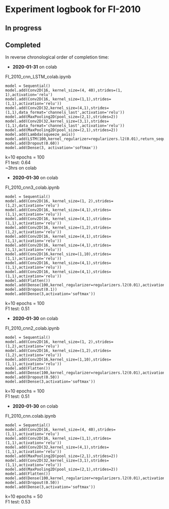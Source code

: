 # Experiment logbook for FI-2010

## In progress


## Completed

In reverse chronological order of completion time:

* **2020-01-31** on colab  

FI_2010_cnn_LSTM_colab.ipynb

```
model = Sequential()
model.add(Conv2D(16, kernel_size=(4, 40),strides=(1, 1),activation='relu')
model.add(Conv2D(16, kernel_size=(1,1),strides=(1,1),activation='relu'))
model.add(Conv2D(32,kernel_size=(4,1),strides=(1,1),data_format='channels_last',activation='relu'))
model.add(MaxPooling2D(pool_size=(2,1),strides=2))
model.add(Conv2D(32,kernel_size=(3,1),strides=(1,1),data_format='channels_last',activation='relu'))
model.add(MaxPooling2D(pool_size=(2,1),strides=2))
model.add(Lambda(squeeze_axis))
model.add(LSTM(100,kernel_regularizer=regularizers.l2(0.01),return_sequences=False,activation='relu'))
model.add(Dropout(0.60))
model.add(Dense(3, activation='softmax'))
```

k=10
epochs = 100  
F1 test: 0.64    
~3hrs on colab

* **2020-01-30** on colab  

FI_2010_cnn3_colab.ipynb

```
model = Sequential()
model.add(Conv2D(16, kernel_size=(1, 2),strides=(1,2),activation='relu')
model.add(Conv2D(16, kernel_size=(4,1),strides=(1,1),activation='relu'))
model.add(Conv2D(16, kernel_size=(4,1),strides=(1,1),activation='relu'))
model.add(Conv2D(16, kernel_size=(1,2),strides=(1,2),activation='relu'))
model.add(Conv2D(16, kernel_size=(4,1),strides=(1,1),activation='relu'))
model.add(Conv2D(16, kernel_size=(4,1),strides=(1,1),activation='relu'))
model.add(Conv2D(16,kernel_size=(1,10),strides=(1,1),activation='relu'))
model.add(Conv2D(16, kernel_size=(4,1),strides=(1,1),activation='relu'))
model.add(Conv2D(16, kernel_size=(4,1),strides=(1,1),activation='relu'))
model.add(Flatten())
model.add(Dense(100,kernel_regularizer=regularizers.l2(0.01),activation='relu'))
model.add(Dropout(0.1))
model.add(Dense(3,activation='softmax'))
```

k=10
epochs = 100  
F1 test: 0.51              


* **2020-01-30** on colab  

FI_2010_cnn2_colab.ipynb

```
model = Sequential()
model.add(Conv2D(16, kernel_size=(1, 2),strides=(1,2),activation='relu')
model.add(Conv2D(16, kernel_size=(1,2),strides=(1,2),activation='relu'))
model.add(Conv2D(16,kernel_size=(1,10),strides=(1,1),activation='relu'))
model.add(Flatten())
model.add(Dense(100,kernel_regularizer=regularizers.l2(0.01),activation='relu'))
model.add(Dropout(0.50))
model.add(Dense(3,activation='softmax'))
```

k=10
epochs = 100  
F1 test: 0.51              


* **2020-01-30** on colab  

FI_2010_cnn.colab.ipynb

```
model = Sequential()
model.add(Conv2D(16, kernel_size=(4, 40),strides=(1,1),activation='relu')
model.add(Conv2D(16, kernel_size=(1,1),strides=(1,1),activation='relu'))
model.add(Conv2D(32,kernel_size=(4,1),strides=(1,1),activation='relu'))
model.add(MaxPooling2D(pool_size=(2,1),strides=2))
model.add(Conv2D(32,kernel_size=(3,1),strides=(1,1),activation='relu'))
model.add(MaxPooling2D(pool_size=(2,1),strides=2))
model.add(Flatten())
model.add(Dense(100,kernel_regularizer=regularizers.l2(0.01),activation='relu'))
model.add(Dropout(0.50))
model.add(Dense(3,activation='softmax'))
```

k=10
epochs = 50  
F1 test: 0.53              
